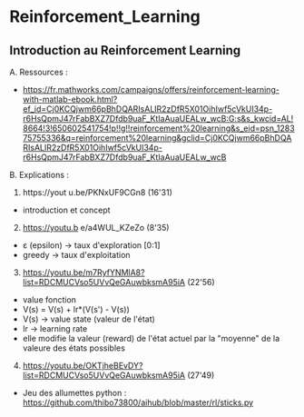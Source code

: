 # Reinforcement_Learning
## Introduction au Reinforcement Learning 
A. Ressources :
- https://fr.mathworks.com/campaigns/offers/reinforcement-learning-with-matlab-ebook.html?ef_id=Cj0KCQjwm66pBhDQARIsALIR2zDfR5X01OihIwf5cVkUI34p-r6HsQpmJ47rFabBXZ7Dfdb9uaF_KtIaAuaUEALw_wcB:G:s&s_kwcid=AL!8664!3!650602541754!p!!g!!reinforcement%20learning&s_eid=psn_128375755336&q=reinforcement%20learning&gclid=Cj0KCQjwm66pBhDQARIsALIR2zDfR5X01OihIwf5cVkUI34p-r6HsQpmJ47rFabBXZ7Dfdb9uaF_KtIaAuaUEALw_wcB

B. Explications :
1. https://yout u.be/PKNxUF9CGn8 (16'31)
- introduction et concept

2. https://youtu.b e/a4WUL_KZeZo (8'35)
- ε (epsilon) -> taux d'exploration [0:1]
- greedy -> taux d'exploitation

3. https://youtu.be/m7RyfYNMlA8?list=RDCMUCVso5UVvQeGAuwbksmA95iA (22'56)
- value fonction
- V(s) = V(s) + lr*(V(s') - V(s))
- V(s) -> value state (valeur de l'état)
- lr -> learning rate
- elle modifie la valeur (reward) de l'état actuel par la "moyenne" de la valeure des états possibles

4. https://youtu.be/OKTjheBEvDY?list=RDCMUCVso5UVvQeGAuwbksmA95iA (27'49)
- Jeu des allumettes python : https://github.com/thibo73800/aihub/blob/master/rl/sticks.py
